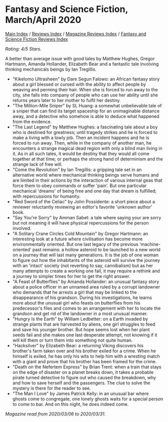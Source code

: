 # Fantasy and Science Fiction, March/April 2020

[Main Index](../../../README.md) / [Reviews Index](../../README.md) / [Magazine Reviews Index](../README.md) / [Fantasy and Science Fiction Reviews Index](README.md)

*Rating: 4/5 Stars.*

A better than average issue with good tales by Matthew Hughes, Gregor Hartmann, Amanda Hollander, Elizabeth Bear and a fantastic tale involving thinking mechanicals beings by Ian Tregillis.

- "Kikelomo Ultrasheen" by Dare Segun Falowo: an African fantasy story about a girl blessed or cursed with the ability to affect people by weaving and perming their hair. When she is forced to run away to the city, she falls into company of people who can use her ability until she returns years later to her mother to fulfil her destiny.
- "The Million-Mile Sniper" by SL Huang: a somewhat unbelievable tale of a sniper that can find its target spaceship for an unimaginable distance away, and a detective who somehow is able to deduce what happened from the evidence.
- "The Last Legend" by Matthew Hughes: a fascinating tale about a boy who is destined for greatness; until tragedy strikes and he is forced to make a living with a lowly job. Then an incident happens and he is forced to run away. Then, while in the company of another man, he encounters a strange magical dead region with only a blind man living in it. As in all such tales, it would be destiny that they would all come together at that time; or perhaps the strong hand of determinism and the strange lack of free will.
- "Come the Revolution" by Ian Tregillis: a gripping tale set in an alternative world where mechanical thinking beings serve humans and are limited in their actions by the interaction of various internal geas that force them to obey commands or suffer 'pain'. But one particular mechanical 'dreams' of being free and one day that dream is fulfilled; with repercussions for humanity.
- "Red Sword of the Celiac" by John Possidente: a short piece about a reviewer reluctantly reviewing an editor's favorite 'unknown author' book.
- "Say You're Sorry" by Amman Sabet: a tale where saying your are sorry but not meaning it will have physical repercussions for the person involved.
- "A Solitary Crane Circles Cold Mountain" by Gregor Hartmann: an interesting look at a future where civilisation has become more environmentally oriented. But one last legacy of the previous 'machine-oriented' past remains: a hollow asteroid to be launched to a new world on a journey that will last many generations. It is the job of one woman to figure out how the inhabitants of the asteroid will survive the journey with an 'intact' society (not reverting to say, cannibalism) but as her many attempts to create a working one fail, it may require a rethink and a journey to simpler times for her to get the right answer.
- "A Feast of Butterflies" by Amanda Hollander: an unusual fantasy story about a police officer in an unnamed area ruled by a corrupt landowner who demands that he arrests a girl that may be linked to the disappearance of his grandson. During his investigations, he learns more about the unusual girl who feasts on butterflies from his predecessor's files and comes to an arrangement with her to locate the grandson and get rid of the landowner in a most unusual manner.
- "Hungry Is the Earth" by William Ledbetter: on a Earth invaded by strange plants that are harvested by aliens, one girl struggles to feed and save his younger brother. But hope seems lost when her plant seeds fail and she makes one last desperate attempt, not knowing if it will kill them or turn them into something not quite human.
- "Hacksilver" by Elizabeth Bear: a returning Viking discovers his brother's farm taken over and his brother exiled for a crime. When he himself is exiled, he has only his wits to help him with a wresting match with a giant and prove that his brother has been framed for the crime.
- "Death on the Nefertem Express" by Brian Trent: when a train that stays on the edge of disaster on a planet breaks down, it takes a probable pirate turned detective to figure out who caused the breakdown, why and how to save herself and the passengers. The clue to solve the mystery is there
for the reader to see.
- "The Man I Love" by James Patrick Kelly: in an unusual bar where ghosts come to congregate, one lonely ghosts waits for a special person to come to bar. And on this night, he does indeed come.

*Magazine read from 2020/03/06 to 2020/03/31.*
